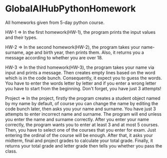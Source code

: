 # GlobalAIHubPythonHomework
All homeworks given from 5-day python course.

HW-1 => In the first homework(HW-1), the program prints the input values and their types.

HW-2 => In the second homework(HW-2), the program takes your name-surname, age and birth year, then prints them. Also, it returns you a message according to whether you are over           18.

HW-3 => In the third homework(HW-3), the program takes your name via input and prints a message. Then creates empty lines based on the word which is in the code bunch. 
        Consequently, it expect you to guess the words. You have to enter the words letter by letter and if you enter a wrong letter you have to start from the beginning. 
        Don't forget, you have just 3 attempts!
        
Project => In the project, firstly the program creates a student object named by my name by default, of course you can change the name by editing the code bunch later, then asks              you your name and surname. You have just 3 attempts to enter incorrect name and surname. The program will end unless you enter the name and surname correctly. After you 
           enter your name correctly, the program wants you to enter at least 3 and at most 5 courses. Then, you have to select one of the courses that you enter for exam. Just 
           entering the ordinal of the course will be enough. After that, it asks your midterm, final and project grades to calculate your total grade. Finally, it returns 
           your total grade and letter grade then tells you whether you pass the class.
